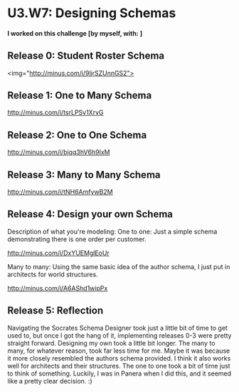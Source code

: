 # U3.W7: Designing Schemas


#### I worked on this challenge [by myself, with: ]


## Release 0: Student Roster Schema
<img="http://minus.com/i/9ljrSZUnnGS2">


## Release 1: One to Many Schema
http://minus.com/i/tsrLPSv1XrvG


## Release 2: One to One Schema
http://minus.com/i/bjqq3hV6h9IxM


## Release 3: Many to Many Schema
http://minus.com/i/tNH6AmfywB2M


## Release 4: Design your own Schema
Description of what you're modeling: 
One to one: Just a simple schema demonstrating there is one order per customer.

http://minus.com/i/DxYUEMglEoUr

Many to many: Using the same basic idea of the author schema, I just put in architects for world structures.

http://minus.com/i/A6AShd1wipPx

## Release 5: Reflection

Navigating the Socrates Schema Designer took just a little bit of time to get used to, but once I got the hang of it, implementing releases 0-3 were pretty straight forward. Designing my own took a little bit longer. The many to many, for whatever reason, took far less time for me. Maybe it was because it more closely resembled the authors schema provided. I think it also works well for architects and their structures. The one to one took a bit of time just to think of something. Luckily, I was in Panera when I did this, and it seemed like a pretty clear decision. :)
